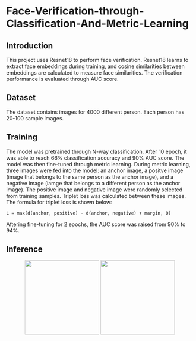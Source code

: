 # Face-Verification-through-Classification-And-Metric-Learning
## Introduction
This project uses Resnet18 to perform face verification. Resnet18 learns to extract face embeddings during training, and cosine similarities between embeddings are calculated to measure face similarities. The verification performance is evaluated through AUC score.
## Dataset
The dataset contains images for 4000 different person. Each person has 20-100 sample images.
## Training
The model was pretrained through N-way classification. After 10 epoch, it was able to reach 66% classification accuracy and 90% AUC score. 
The model was then fine-tuned through metric learning. During metric learning, three images were fed into the model: an anchor image, a positve image (image that belongs to the same person as the anchor image), and a negative image (iamge that belongs to a different person as the anchor image). The positive image and negative image were randomly selected from training samples. Triplet loss was calculated between these images. The formula for triplet loss is shown below: 
```
L = max(d(anchor, positive) - d(anchor, negative) + margin, 0)
```
Aftering fine-tuning for 2 epochs, the AUC score was raised from 90% to 94%.
## Inference
<div align="center">
  <img src="result/positive_1" width="200"/>
  <img src="result/positive_2" width="200"/>
</div>
